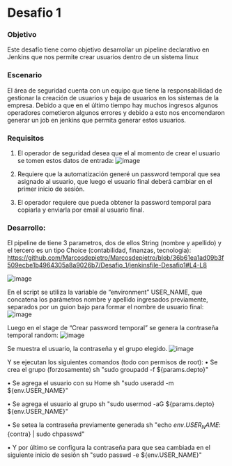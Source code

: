 # Desafio 1

### Objetivo
Este desafío tiene como objetivo desarrollar un pipeline declarativo en Jenkins que nos permite crear usuarios 
dentro de un sistema linux

### Escenario
El área de seguridad cuenta con un equipo que tiene la responsabilidad de gestionar la creación de usuarios y 
baja de usuarios en los sistemas de la empresa. Debido a que en el último tiempo hay muchos ingresos 
algunos operadores cometieron algunos errores y debido a esto nos encomendaron generar un job en jenkins 
que permita generar estos usuarios.

### Requisitos

1. El operador de seguridad desea que el al momento de crear el usuario se tomen estos datos de entrada:
![image](https://github.com/user-attachments/assets/0f43732b-d4ab-4190-914c-8c7194b0c321)

2. Requiere que la automatización generé un password temporal que sea asignado al usuario, que luego el 
usuario final deberá cambiar en el primer inicio de sesión.
3. El operador requiere que pueda obtener la password temporal para copiarla y enviarla por email al usuario 
final.

### Desarrollo:

El pipeline de tiene 3 parametros, dos de ellos String (nombre y apellido) y el tercero es un tipo Choice (contabilidad, finanzas, tecnologia):
https://github.com/Marcosdepietro/Marcosdepietro/blob/36b61ea1ad09b3f509ecbe1b4964305a8a9026b7/Desafio_1/jenkinsfile-Desafio1#L4-L8

![image](https://github.com/user-attachments/assets/cfa11997-ede5-4de6-9b30-ecd655931b14)


En el script se utiliza la variable de “environment” USER_NAME, que concatena los parámetros nombre y apellido ingresados previamente,
separados por un guion bajo para formar el nombre de usuario final:
![image](https://github.com/user-attachments/assets/aadc36bd-6a93-44ae-83c1-495e2ef91548)


Luego en el stage de “Crear password temporal” se genera la contraseña temporal random:
![image](https://github.com/user-attachments/assets/6c701dfd-ead0-4116-9158-5c1f1d5e1046)

Se muestra el usuario, la contraseña y el grupo elegido.
![image](https://github.com/user-attachments/assets/137e2538-8e3e-4a52-8d5b-be367ca16b7d)

Y se ejecutan los siguientes comandos (todo con permisos de root):
•	Se crea el grupo (forzosamente) 
	sh "sudo groupadd -f ${params.depto}"

•	Se agrega el usuario con su Home
	sh "sudo useradd -m ${env.USER_NAME}"

•	Se agrega el usuario al grupo
	sh "sudo usermod -aG ${params.depto} ${env.USER_NAME}"

•	Se setea la contraseña previamente generada
	sh "echo ${env.USER_NAME}:${contra} | sudo chpasswd"

•	Y por último se configura la contraseña para que sea cambiada en el siguiente inicio de sesión
	sh "sudo passwd -e ${env.USER_NAME}"
